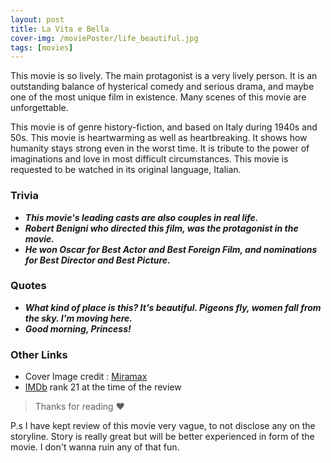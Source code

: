 ```yaml
---
layout: post
title: La Vita e Bella
cover-img: /moviePoster/life_beautiful.jpg
tags: [movies]
---
```




This movie is so lively. The main protagonist is a very lively person. It is an outstanding balance of hysterical comedy and serious drama, and maybe one of the most unique film in existence. Many scenes of this movie are unforgettable.

This movie is of genre history-fiction, and based on Italy during 1940s and 50s. This movie is heartwarming as well as heartbreaking. It shows how humanity stays strong even in the worst time. It is tribute to the power of imaginations and love in most difficult circumstances. This movie is requested to be watched in its original language, Italian.



### Trivia
* ***This movie's leading casts are also couples in real life.***
* ***Robert Benigni who directed this film, was the protagonist in the movie.***
* ***He won Oscar for Best Actor and Best Foreign Film, and nominations for Best Director and Best Picture.***

### Quotes
* ***What kind of place is this? It's beautiful. Pigeons fly, women fall from the sky. I'm moving here.***
* ***Good morning, Princess!***

### Other Links
* Cover Image credit : [Miramax](https://www.miramax.com/movie/life-is-beautiful-la-vita-e-bella/)
* [IMDb](https://www.imdb.com/title/tt0118799/) rank 21 at the time of the review



> Thanks for reading ❤



P.s I have kept review of this movie very vague, to not disclose any on the storyline. Story is really great but will be better experienced in form of the movie. I don't wanna ruin any of that fun.
